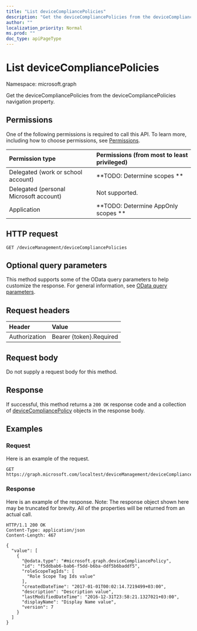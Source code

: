 ```yaml
---
title: "List deviceCompliancePolicies"
description: "Get the deviceCompliancePolicies from the deviceCompliancePolicies navigation property."
author: ""
localization_priority: Normal
ms.prod: ""
doc_type: apiPageType
---
```


# List deviceCompliancePolicies

Namespace: microsoft.graph

Get the deviceCompliancePolicies from the deviceCompliancePolicies navigation property.

## Permissions
One of the following permissions is required to call this API. To learn more, including how to choose permissions, see [Permissions](/concepts/permissions-reference.md).

|Permission type|Permissions (from most to least privileged)|
|:---|:---|
|Delegated (work or school account)|**TODO: Determine scopes **|
|Delegated (personal Microsoft account)|Not supported.|
|Application|**TODO: Determine AppOnly scopes **|

## HTTP request
<!-- {
  "blockType": "ignored"
}
-->
``` http
GET /deviceManagement/deviceCompliancePolicies
```

## Optional query parameters
This method supports some of the OData query parameters to help customize the response. For general information, see [OData query parameters](/graph/query-parameters).

## Request headers
|Header|Value|
|:---|:---|
|Authorization|Bearer {token}.Required|

## Request body
Do not supply a request body for this method.

## Response
If successful, this method returns a `200 OK` response code and a collection of [deviceCompliancePolicy](../resources/devicecompliancepolicy.md) objects in the response body.

## Examples

### Request
Here is an example of the request.
<!-- {
  "blockType": "request",
  "name": "get_devicecompliancepolicy"
}
-->
``` http
GET https://graph.microsoft.com/localtest/deviceManagement/deviceCompliancePolicies
```

### Response
Here is an example of the response. Note: The response object shown here may be truncated for brevity. All of the properties will be returned from an actual call.
<!-- {
  "blockType": "response",
  "truncated": true,
  "@odata.type": "collection(microsoft.graph.devicecompliancepolicy)"
}
-->
``` http
HTTP/1.1 200 OK
Content-Type: application/json
Content-Length: 467

{
  "value": [
    {
      "@odata.type": "#microsoft.graph.deviceCompliancePolicy",
      "id": "f5ddbab6-bab6-f5dd-b6ba-ddf5b6baddf5",
      "roleScopeTagIds": [
        "Role Scope Tag Ids value"
      ],
      "createdDateTime": "2017-01-01T00:02:14.7219499+03:00",
      "description": "Description value",
      "lastModifiedDateTime": "2016-12-31T23:58:21.1327021+03:00",
      "displayName": "Display Name value",
      "version": 7
    }
  ]
}
```

